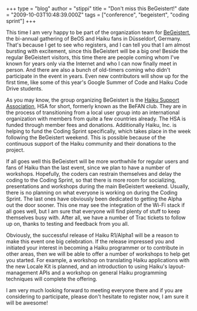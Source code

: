 +++
type = "blog"
author = "stippi"
title = "Don't miss this BeGeistert!"
date = "2009-10-03T10:48:39.000Z"
tags = ["conference", "begeistert", "coding sprint"]
+++

<p>This time I am very happy to be part of the organization team for <a href="/conference/2009/begeistert_021">BeGeistert</a>, the bi-annual gathering of BeOS and Haiku fans in Düsseldorf, Germany. That's because I get to see who registers, and I can tell you that I am almost bursting with excitement, since this BeGeistert will be a big one! Beside the regular BeGeistert visitors, this time there are people coming whom I've known for years only via the Internet and who I can now finally meet in person. And there are also a bunch of old-timers coming who didn't participate in the event in years. Even new contributors will show up for the first time, like some of this year's Google Summer of Code and Haiku Code Drive students.</p>

<!--more-->

<p>As you may know, the group organizing BeGeistert is the <a href="http://www.haiku-support-association.org/index-eng.html">Haiku Support Association</a>, HSA for short, formerly known as the BeFAN club. They are in the process of transitioning from a local user group into an international organization with members from quite a few countries already. The HSA is funded through member fees and donations. Additionally Haiku, Inc. is helping to fund the Coding Sprint specifically, which takes place in the week following the BeGeistert weekend. This is possible because of the continuous support of the Haiku community and their donations to the project.</p>

<p>If all goes well this BeGeistert will be more worthwhile for regular users and fans of Haiku than the last event, since we plan to have a number of workshops. Hopefully, the coders can restrain themselves and delay the coding to the Coding Sprint, so that there is more room for socializing, presentations and workshops during the main BeGeistert weekend. Usually, there is no planning on what everyone is working on during the Coding Sprint. The last ones have obviously been dedicated to getting the Alpha out the door sooner. This one may see the integration of the Wi-Fi stack if all goes well, but I am sure that everyone will find plenty of stuff to keep themselves busy with. After all, we have a number of Trac tickets to follow up on, thanks to testing and feedback from you all.</p>

<p>Obviously, the successful release of Haiku R1/Alpha1 will be a reason to make this event one big celebration. If the release impressed you and initiated your interest in becoming a Haiku programmer or to contribute in other areas, then we will be able to offer a number of workshops to help get you started. For example, a workshop on translating Haiku applications with the new Locale Kit is planned, and an introduction to using Haiku's layout-management APIs and a workshop on general Haiku programming techniques will complete the offering.</p>

<p>I am very much looking forward to meeting everyone there and if you are considering to participate, please don't hesitate to register now, I am sure it will be awesome!</p>